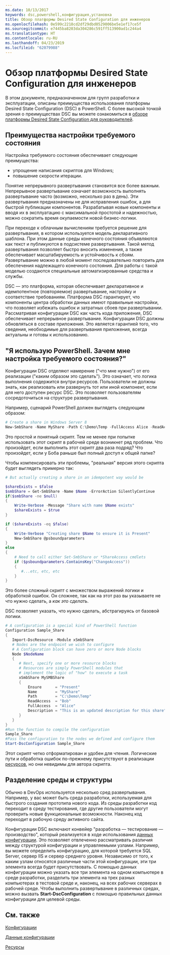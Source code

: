 ```yaml
---
ms.date: 10/13/2017
keywords: dsc,powershell,конфигурация,установка
title: Обзор платформы Desired State Configuration для инженеров
ms.openlocfilehash: 0e599c2218cd2df29dbd0529006be5e1ef17ce5f
ms.sourcegitcommit: e7445ba8203da304286c591ff513900ad1c244a4
ms.translationtype: HT
ms.contentlocale: ru-RU
ms.lasthandoff: 04/23/2019
ms.locfileid: "62079988"
---
```

# <a name="desired-state-configuration-overview-for-engineers"></a>Обзор платформы Desired State Configuration для инженеров

В этом документе, предназначенном для групп разработки и эксплуатации, описаны преимущества использования платформы Desired State Configuration (DSC) в PowerShell.
C более высокой точкой зрения о преимуществах DSC вы можете ознакомиться в [обзоре платформы Desired State Configuration для руководителей](decisionMaker.md).

## <a name="benefits-of-desired-state-configuration"></a>Преимущества настройки требуемого состояния

Настройка требуемого состояния обеспечивает следующие преимущества:

- упрощение написания скриптов для Windows;
- повышение скорости итерации.

Понятие непрерывного развертывания становится все более важным.
Непрерывное развертывание означает возможность выполнять развертывание часто (возможно, несколько раз в день).
Эти развертывания предназначены не для исправления ошибок, а для быстрой публикации компонентов.
Разрабатывая новые компоненты и вводя их в эксплуатацию с максимальной простотой и надежностью, можно сократить время окупаемости новой бизнес-логики.

При переходе к облачным вычислениям требуется решение для развертывания, в котором используется модель декларативного шаблона. При этом данные среды конечного состояния объявляются как текст и публикуются в подсистеме развертывания.
Такой метод развертывания позволяет быстро вносить изменения, а также обеспечивает масштабируемость и устойчивость к сбоям. Развертывание можно в любой момент последовательно повторить для обеспечения надлежащего конечного состояния.
Для работы с такой моделью создаются специальные автоматизированные средства и службы.

DSC — это платформа, которая обеспечивает декларативное и идемпотентное (повторяемое) развертывание, настройку и соответствие требованиям.
Платформа DSC гарантирует, что компоненты центра обработки данных имеют правильные настройки, что позволяет избежать ошибок и затратных сбоев при развертывании.
Рассматривая конфигурации DSC как часть кода приложения, DSC обеспечивает непрерывное развертывание.
Конфигурации DSC должны обновляться в составе приложения. Это является гарантией того, что сведения, необходимые для развертывания приложения, всегда актуальны и готовы к использованию.

## <a name="i-have-powershell-why-do-i-need-desired-state-configuration"></a>"Я использую PowerShell. Зачем мне настройка требуемого состояния?"

Конфигурации DSC отделяют намерение ("что мне нужно") от его реализации ("каким образом это сделать").
Это означает, что логика выполнения содержится внутри ресурсов.
Пользователи не должны знать, как реализовать или развернуть тот или иной компонент, если для него доступен ресурс DSC.
Это позволяет пользователям сосредоточиться на структуре развертывания.

Например, сценарий PowerShell должен выглядеть следующим образом:
```powershell
# Create a share in Windows Server 8
New-SmbShare -Name MyShare -Path C:\Demo\Temp -FullAccess Alice -ReadAccess Bob
```
Это простой и понятный скрипт.
Тем не менее при попытке использовать этот скрипт в рабочей среде возникнет ряд проблем.
Что произойдет, если выполнить этот скрипт два раза подряд?
Что произойдет, если у Боба раньше был полный доступ к общей папке?

Чтобы компенсировать эти проблемы, "реальная" версия этого скрипта будет выглядеть примерно так:
```powershell
# But actually creating a share in an idempotent way would be

$shareExists = $false
$smbShare = Get-SmbShare -Name $Name -ErrorAction SilentlyContinue
if($smbShare -ne $null)
{
    Write-Verbose -Message "Share with name $Name exists"
    $shareExists = $true
}

if ($shareExists -eq $false)
{
    Write-Verbose "Creating share $Name to ensure it is Present"
    New-SmbShare @psboundparameters
}
else
{
    # Need to call either Set-SmbShare or *ShareAccess cmdlets
    if ($psboundparameters.ContainsKey("ChangeAccess"))
    {
       #...etc, etc, etc
    }
}
```

Это более сложный скрипт с множеством выражений логики и обработкой ошибок.
Он сложнее, так как на этот раз вы указываете не что нужно сделать, а *как это сделать*.

DSC позволяет указать, что нужно сделать, абстрагируясь от базовой логики.

```powershell
# A configuration is a special kind of PowerShell function
Configuration Sample_Share
{
   Import-DscResource -Module xSmbShare
   # Nodes are the endpoint we wish to configure
   # A Configuration block can have zero or more Node blocks
   Node $NodeName
   {
      # Next, specify one or more resource blocks
      # Resources are simply PowerShell modules that
      # implement the logic of "how" to execute a task
      xSmbShare MySMBShare
      {
          Ensure      = "Present"
          Name        = "MyShare"
          Path        = "C:\Demo\Temp"
          ReadAccess  = "Bob"
          FullAccess  = "Alice"
          Description = "This is an updated description for this share"
      }
   }
}
#Run the function to compile the configuration
Sample_Share
#Pass the configuration to the nodes we defined and configure them
Start-DscConfiguration Sample_Share
```

Этот скрипт четко отформатирован и удобен для чтения.
Логические пути и обработка ошибок по-прежнему присутствуют в реализации [ресурсов](../resources/resources.md), но они невидимы для автора скрипта.

## <a name="separating-environment-from-structure"></a>Разделение среды и структуры

Обычно в DevOps используется несколько сред развертывания.
Например, у вас может быть среда разработки, используемая для быстрого создания прототипа нового кода.
Из среды разработки код переходит в среду тестирования, где другие пользователи могут проверить новые функциональные возможности.
Наконец код переходит в рабочую среду активного сайта.

Конфигурации DSC включают конвейер "разработка — тестирование — производство", который реализуется в ходе использования [данных конфигурации](../configurations/configData.md).
Это позволяет отвлеченно рассматривать различия между структурой конфигурации и управляемыми узлами.
Например, вы можете определить конфигурацию, для которой требуется SQL Server, сервер IIS и сервер среднего уровня.
Независимо от того, к каким узлам относятся различные части этой конфигурации, эти три элемента всегда будет присутствовать.
С помощью данных конфигурации можно указать все три элемента на одном компьютере в среде разработки, разделить три элемента на трех разных компьютерах в тестовой среде и, наконец, на всех рабочих серверах в рабочей среде.
Чтобы выполнить развертывание в различных средах, можно вызвать **Start-DscConfiguration** с помощью правильных данных конфигурации для целевой среды.

## <a name="see-also"></a>См. также

[Конфигурации](../configurations/configurations.md)

[Данные конфигурации](../configurations/configData.md)

[Ресурсы](../resources/resources.md)

